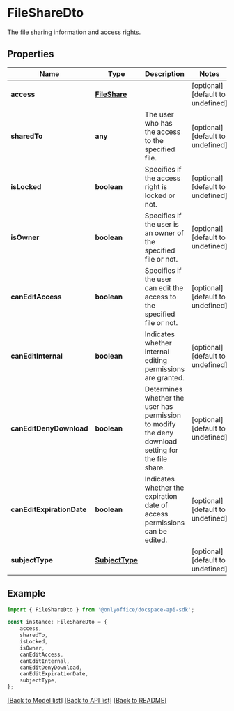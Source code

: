 # FileShareDto

The file sharing information and access rights.

## Properties

Name | Type | Description | Notes
------------ | ------------- | ------------- | -------------
**access** | [**FileShare**](FileShare.md) |  | [optional] [default to undefined]
**sharedTo** | **any** | The user who has the access to the specified file. | [optional] [default to undefined]
**isLocked** | **boolean** | Specifies if the access right is locked or not. | [optional] [default to undefined]
**isOwner** | **boolean** | Specifies if the user is an owner of the specified file or not. | [optional] [default to undefined]
**canEditAccess** | **boolean** | Specifies if the user can edit the access to the specified file or not. | [optional] [default to undefined]
**canEditInternal** | **boolean** | Indicates whether internal editing permissions are granted. | [optional] [default to undefined]
**canEditDenyDownload** | **boolean** | Determines whether the user has permission to modify the deny download setting for the file share. | [optional] [default to undefined]
**canEditExpirationDate** | **boolean** | Indicates whether the expiration date of access permissions can be edited. | [optional] [default to undefined]
**subjectType** | [**SubjectType**](SubjectType.md) |  | [optional] [default to undefined]

## Example

```typescript
import { FileShareDto } from '@onlyoffice/docspace-api-sdk';

const instance: FileShareDto = {
    access,
    sharedTo,
    isLocked,
    isOwner,
    canEditAccess,
    canEditInternal,
    canEditDenyDownload,
    canEditExpirationDate,
    subjectType,
};
```

[[Back to Model list]](../README.md#documentation-for-models) [[Back to API list]](../README.md#documentation-for-api-endpoints) [[Back to README]](../README.md)
